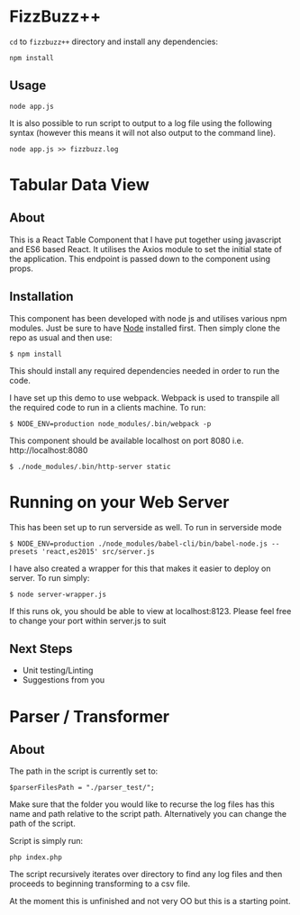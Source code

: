 # FizzBuzz++

`cd` to `fizzbuzz++` directory and install any dependencies:

```
npm install
```

## Usage

```
node app.js
```

It is also possible to run script to output to a log file using the following
syntax (however this means it will not also output to the command line).

```
node app.js >> fizzbuzz.log
```

# Tabular Data View

## About

This is a React Table Component that I have put together using javascript and
ES6 based React. It utilises the Axios module to set the initial state of the
application. This endpoint is passed down to the component using props.

## Installation

This component has been developed with node js and utilises various npm modules.
Just be sure to have [Node](http://nodejs.org/) installed first. Then simply
clone the repo as usual and then use:

    $ npm install

This should install any required dependencies needed in order to run the code.

I have set up this demo to use webpack. Webpack is used to transpile all the
required code to run in a clients machine. To run:

    $ NODE_ENV=production node_modules/.bin/webpack -p

This component should be available localhost on port 8080 i.e. http://localhost:8080

    $ ./node_modules/.bin/http-server static

# Running on your Web Server

This has been set up to run serverside as well. To run in serverside mode

    $ NODE_ENV=production ./node_modules/babel-cli/bin/babel-node.js --presets 'react,es2015' src/server.js

I have also created a wrapper for this that makes it easier to deploy on server.
To run simply:

	$ node server-wrapper.js

If this runs ok, you should be able to view at localhost:8123. Please feel free
to change your port within server.js to suit

## Next Steps

* Unit testing/Linting
* Suggestions from you

# Parser / Transformer

## About

The path in the script is currently set to:

```
$parserFilesPath = "./parser_test/";
```

Make sure that the folder you would like to recurse the log files
has this name and path relative to the script path. Alternatively you can change
the path of the script.

Script is simply run:

```
php index.php
```
The script recursively iterates over directory to find any log files and then
proceeds to beginning transforming to a csv file.

At the moment this is unfinished and not very OO but this is a starting point.

